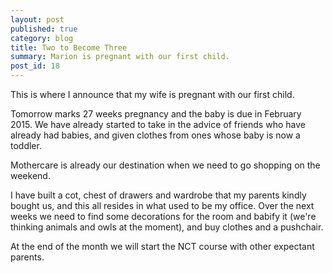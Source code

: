 ```yaml
---
layout: post
published: true
category: blog
title: Two to Become Three
summary: Marion is pregnant with our first child.
post_id: 18
---
```


This is where I announce that my wife is pregnant with our first child.

Tomorrow marks 27 weeks pregnancy and the baby is due in February 2015. We have already started to take in the advice of friends who have already had babies, and given clothes from ones whose baby is now a toddler.

Mothercare is already our destination when we need to go shopping on the weekend.

I have built a cot, chest of drawers and wardrobe that my parents kindly bought us, and this all resides in what used to be my office. Over the next weeks we need to find some decorations for the room and babify it (we're thinking animals and owls at the moment), and buy clothes and a pushchair.

At the end of the month we will start the NCT course with other expectant parents.